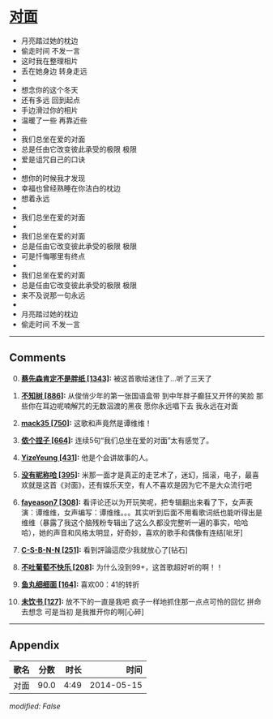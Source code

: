 # [对面](https://music.163.com/song?id=28563312)

* 月亮踏过她的枕边
* 偷走时间  不发一言
* 这时我在整理相片
* 丢在她身边  转身走远
* 
* 想念你的这个冬天
* 还有多远  回到起点
* 手边滑过你的相片
* 温暖了一些  再靠近些
* 
* 我们总坐在爱的对面
* 总是任由它改变彼此承受的极限  极限
* 爱是诅咒自己的口诀
* 
* 想你的时候我才发现
* 幸福也曾经熟睡在你洁白的枕边
* 想着永远
* 
* 我们总坐在爱的对面
* 
* 我们总坐在爱的对面
* 总是任由它改变彼此承受的极限  极限
* 可是忏悔哪里有终点
* 
* 我们总坐在爱的对面
* 总是任由它改变彼此承受的极限  极限
* 来不及说那一句永远
* 
* 月亮踏过她的枕边
* 偷走时间  不发一言


---

## Comments
0. **[蔡先森肯定不是胖纸 \[1343\]](https://music.163.com/#/user/home?id=1172061):** 被这首歌给迷住了…听了三天了

1. **[不知树 \[886\]](https://music.163.com/#/user/home?id=3419916):** 从俊俏少年的第一张国语盒带 到中年胖子癫狂又开怀的笑脸 那些你在耳边呢喃解咒的无数泅渡的黑夜 愿你永远唱下去 我永远在对面

2. **[mack35 \[750\]](https://music.163.com/#/user/home?id=2632684):** 这歌和声竟然是谭维维！

3. **[侬个捏子 \[664\]](https://music.163.com/#/user/home?id=50722031):** 连续5句“我们总坐在爱的对面”太有感觉了。

4. **[YizeYeung \[431\]](https://music.163.com/#/user/home?id=3264038):** 他是个会讲故事的人。

5. **[没有昵称哈 \[395\]](https://music.163.com/#/user/home?id=56550138):** 米那一面才是真正的走艺术了，迷幻，摇滚，电子，最喜欢就是这首《对面》，还有娱乐天空，有人不喜欢是因为它不是大众流行吧

6. **[fayeason7 \[308\]](https://music.163.com/#/user/home?id=562933):** 看评论还以为开玩笑呢，把专辑翻出来看了下，女声表演：谭维维，女声编写：谭维维。。。其实听到后面不用看歌词纸也能听得出是维维（暴露了我这个脑残粉专辑出了这么久都没完整听一遍的事实，哈哈哈），她的声音和风格太明显，好奇妙，喜欢的歌手和偶像有连结[呲牙]

7. **[C-S-B-N-N \[251\]](https://music.163.com/#/user/home?id=95617846):** 看到評論這麼少我就放心了[钻石]

8. **[不吐葡萄不快乐 \[208\]](https://music.163.com/#/user/home?id=17598231):** 为什么没到99+，这首歌超好听的啊！！

9. **[鱼丸细细面 \[164\]](https://music.163.com/#/user/home?id=6014968):** 喜欢00：41的转折

10. **[未饮书 \[127\]](https://music.163.com/#/user/home?id=297860643):** 放不下的一直是我吧 疯子一样地抓住那一点点可怜的回忆 拼命去想念 可是当初 是我推开你的啊[心碎]



---

## Appendix

|歌名|分数|时长|时间|
|:---|:---:|---:|---:|
|对面|90.0|4:49|2014-05-15

*modified: False*